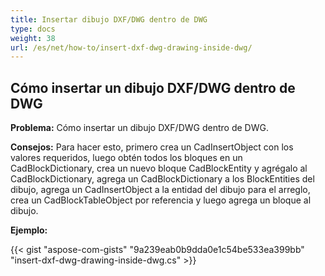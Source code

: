 ```yaml
---
title: Insertar dibujo DXF/DWG dentro de DWG
type: docs
weight: 38
url: /es/net/how-to/insert-dxf-dwg-drawing-inside-dwg/
---
```


## **Cómo insertar un dibujo DXF/DWG dentro de DWG**

**Problema:** Cómo insertar un dibujo DXF/DWG dentro de DWG.

**Consejos:** Para hacer esto, primero crea un CadInsertObject con los valores requeridos, luego obtén todos los bloques en un CadBlockDictionary, crea un nuevo bloque CadBlockEntity y agrégalo al CadBlockDictionary, agrega un CadBlockDictionary a los BlockEntities del dibujo, agrega un CadInsertObject a la entidad del dibujo para el arreglo, crea un CadBlockTableObject por referencia y luego agrega un bloque al dibujo.

**Ejemplo:**

{{< gist "aspose-com-gists" "9a239eab0b9dda0e1c54be533ea399bb" "insert-dxf-dwg-drawing-inside-dwg.cs" >}}
